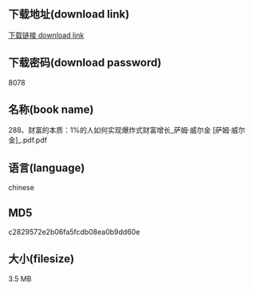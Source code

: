 ## 下载地址(download link)
[下载链接 download link](https://voluble-croquembouche-d321dc.netlify.app/?s=288%E3%80%81%E8%B4%A2%E5%AF%8C%E7%9A%84%E6%9C%AC%E8%B4%A8%EF%BC%9A1%25%E7%9A%84%E4%BA%BA%E5%A6%82%E4%BD%95%E5%AE%9E%E7%8E%B0%E7%88%86%E7%82%B8%E5%BC%8F%E8%B4%A2%E5%AF%8C%E5%A2%9E%E9%95%BF_%E8%90%A8%E5%A7%86%C2%B7%E5%A8%81%E5%B0%94%E9%87%91+%5B%E8%90%A8%E5%A7%86%C2%B7%E5%A8%81%E5%B0%94%E9%87%91%5D_.pdf)

## 下载密码(download password)
8078

## 名称(book name)
288、财富的本质：1%的人如何实现爆炸式财富增长_萨姆·威尔金 [萨姆·威尔金]_.pdf.pdf

## 语言(language)
chinese

## MD5
c2829572e2b06fa5fcdb08ea0b9dd60e

## 大小(filesize)
3.5 MB
